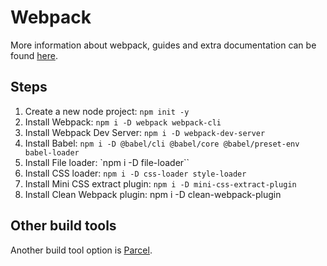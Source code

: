 # Webpack

More information about webpack, guides and extra documentation can be found [here](https://webpack.js.org/).

## Steps

1. Create a new node project: `npm init -y`
2. Install Webpack: `npm i -D webpack webpack-cli`
3. Install Webpack Dev Server: `npm i -D webpack-dev-server`
4. Install Babel: `npm i -D @babel/cli @babel/core @babel/preset-env babel-loader`
5. Install File loader: `npm i -D file-loader``
6. Install CSS loader: `npm i -D css-loader style-loader`
7. Install Mini CSS extract plugin: `npm i -D mini-css-extract-plugin`
8. Install Clean Webpack plugin: npm i -D clean-webpack-plugin

## Other build tools

Another build tool option is [Parcel](https://parceljs.org/).